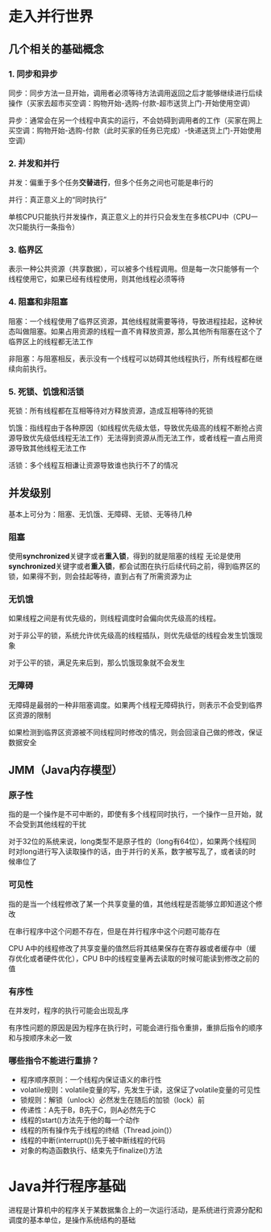 # 走入并行世界

## 几个相关的基础概念

### 1. 同步和异步

同步：同步方法一旦开始，调用者必须等待方法调用返回之后才能够继续进行后续操作（买家去超市买空调：购物开始-选购-付款-超市送货上门-开始使用空调）

异步：通常会在另一个线程中真实的运行，不会妨碍到调用者的工作（买家在网上买空调：购物开始-选购-付款（此时买家的任务已完成）-快递送货上门-开始使用空调）



### 2. 并发和并行

并发：偏重于多个任务**交替进行**，但多个任务之间也可能是串行的

并行：真正意义上的“同时执行”

单核CPU只能执行并发操作，真正意义上的并行只会发生在多核CPU中（CPU一次只能执行一条指令）



### 3. 临界区

表示一种公共资源（共享数据），可以被多个线程调用。但是每一次只能够有一个线程使用它，如果已经有线程使用，则其他线程必须等待



### 4. 阻塞和非阻塞

阻塞：一个线程使用了临界区资源，其他线程就需要等待，导致进程挂起，这种状态叫做阻塞。如果占用资源的线程一直不肯释放资源，那么其他所有阻塞在这个了临界区上的线程都无法工作

非阻塞：与阻塞相反，表示没有一个线程可以妨碍其他线程执行，所有线程都在继续向前执行。



### 5. 死锁、饥饿和活锁

死锁：所有线程都在互相等待对方释放资源，造成互相等待的死锁

饥饿：指线程由于各种原因（如线程优先级太低，导致优先级高的线程不断抢占资源导致优先级低线程无法工作）无法得到资源从而无法工作，或者线程一直占用资源导致其他线程无法工作

活锁：多个线程互相谦让资源导致谁也执行不了的情况



## 并发级别

基本上可分为：阻塞、无饥饿、无障碍、无锁、无等待几种



### 阻塞
使用**synchronized**关键字或者**重入锁**，得到的就是阻塞的线程
无论是使用**synchronized**关键字或者**重入锁**，都会试图在执行后续代码之前，得到临界区的锁，如果得不到，则会挂起等待，直到占有了所需资源为止



### 无饥饿

如果线程之间是有优先级的，则线程调度时会偏向优先级高的线程。

对于非公平的锁，系统允许优先级高的线程插队，则优先级低的线程会发生饥饿现象

对于公平的锁，满足先来后到，那么饥饿现象就不会发生



### 无障碍

无障碍是最弱的一种非阻塞调度。如果两个线程无障碍执行，则表示不会受到临界区资源的限制

如果检测到临界区资源被不同线程同时修改的情况，则会回滚自己做的修改，保证数据安全



## JMM（Java内存模型）

### 原子性

指的是一个操作是不可中断的，即使有多个线程同时执行，一个操作一旦开始，就不会受到其他线程的干扰

对于32位的系统来说，long类型不是原子性的（long有64位），如果两个线程同时对long进行写入读取操作的话，由于并行的关系，数字被写乱了，或者读的时候串位了



### 可见性

指的是当一个线程修改了某一个共享变量的值，其他线程是否能够立即知道这个修改

在串行程序中这个问题不存在，但是在并行程序中这个问题可能存在

CPU A中的线程修改了共享变量的值然后将其结果保存在寄存器或者缓存中（缓存优化或者硬件优化），CPU B中的线程变量再去读取的时候可能读到修改之前的值



### 有序性

在并发时，程序的执行可能会出现乱序

有序性问题的原因是因为程序在执行时，可能会进行指令重排，重排后指令的顺序和与按顺序未必一致



### 哪些指令不能进行重排？

- 程序顺序原则：一个线程内保证语义的串行性
- volatile规则：volatile变量的写，先发生于读，这保证了volatile变量的可见性
- 锁规则：解锁（unlock）必然发生在随后的加锁（lock）前
- 传递性：A先于B，B先于C，则A必然先于C
- 线程的start()方法先于他的每一个动作
- 线程的所有操作先于线程的终结（Thread.join()）
- 线程的中断(interrupt())先于被中断线程的代码
- 对象的构造函数执行、结束先于finalize()方法



# Java并行程序基础

进程是计算机中的程序关于某数据集合上的一次运行活动，是系统进行资源分配和调度的基本单位，是操作系统结构的基础















































